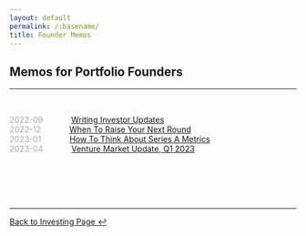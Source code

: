 ```yaml
---
layout: default
permalink: /:basename/
title: Founder Memos
---
```


## Memos for Portfolio Founders

----

<br/>


<!--
<span style="color:#A9A9A9;">2022-11</span> &emsp;&emsp;&emsp; [Macro Landscape, Q4 2022](/2022-11-macro-landscape)  
-->

<span style="color:#A9A9A9;">2022-09</span> &emsp;&emsp;&emsp; [Writing Investor Updates](/writing-investor-updates)  
<span style="color:#A9A9A9;">2022-12</span> &emsp;&emsp;&emsp; [When To Raise Your Next Round](/when-to-raise-your-next-round)  
<span style="color:#A9A9A9;">2023-01</span> &emsp;&emsp;&emsp; [How To Think About Series A Metrics](/how-to-think-about-series-a-metrics)  
<span style="color:#A9A9A9;">2023-04</span> &emsp;&emsp;&emsp; [Venture Market Update, Q1 2023](/venture-market-update-q1-2023)  


<!--
Investor updates

Finding the right investor
Should you raise venture capital?
Headcount is a vanity metric
The iron law of pricing
Sales comp model
Cash and runway model
Levelling up as a founder
-->


<br/>
<br/>
<br/>
<br/>

----

[Back to Investing Page ↩](/investing)

<br/>
<br/>
<br/>
